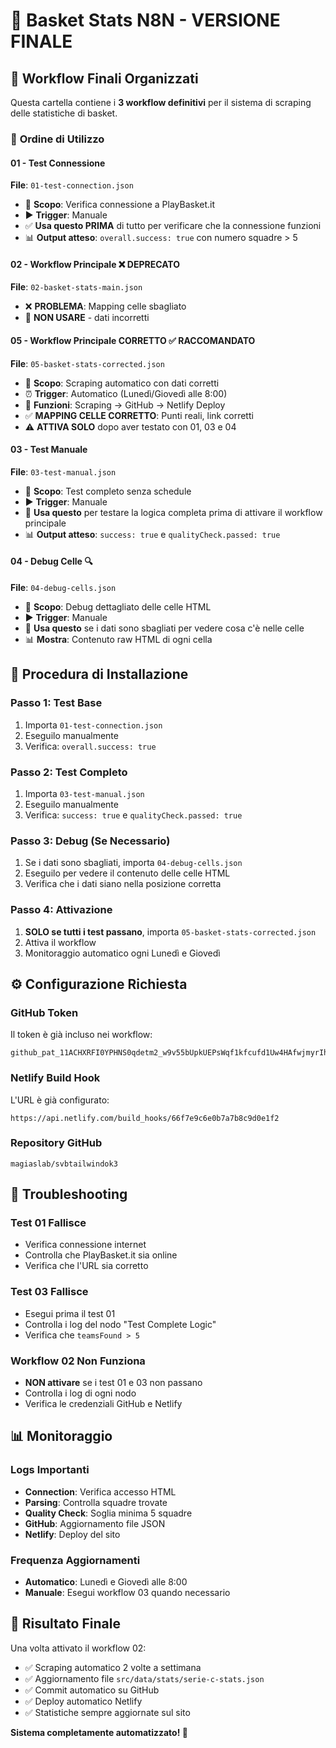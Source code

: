 # 🏀 Basket Stats N8N - VERSIONE FINALE

## 📁 **Workflow Finali Organizzati**

Questa cartella contiene i **3 workflow definitivi** per il sistema di scraping delle statistiche di basket.

### 🔢 **Ordine di Utilizzo**

#### **01 - Test Connessione** 
**File**: `01-test-connection.json`
- 🎯 **Scopo**: Verifica connessione a PlayBasket.it
- ▶️ **Trigger**: Manuale
- ✅ **Usa questo PRIMA** di tutto per verificare che la connessione funzioni
- 📊 **Output atteso**: `overall.success: true` con numero squadre > 5

#### **02 - Workflow Principale** ❌ **DEPRECATO**
**File**: `02-basket-stats-main.json`
- ❌ **PROBLEMA**: Mapping celle sbagliato
- 🚫 **NON USARE** - dati incorretti

#### **05 - Workflow Principale CORRETTO** ✅ **RACCOMANDATO**
**File**: `05-basket-stats-corrected.json`
- 🎯 **Scopo**: Scraping automatico con dati corretti
- ⏰ **Trigger**: Automatico (Lunedì/Giovedì alle 8:00)
- 🔄 **Funzioni**: Scraping → GitHub → Netlify Deploy
- ✅ **MAPPING CELLE CORRETTO**: Punti reali, link corretti
- ⚠️ **ATTIVA SOLO** dopo aver testato con 01, 03 e 04

#### **03 - Test Manuale**
**File**: `03-test-manual.json`
- 🎯 **Scopo**: Test completo senza schedule
- ▶️ **Trigger**: Manuale
- 🧪 **Usa questo** per testare la logica completa prima di attivare il workflow principale
- 📊 **Output atteso**: `success: true` e `qualityCheck.passed: true`

#### **04 - Debug Celle** 🔍
**File**: `04-debug-cells.json`
- 🎯 **Scopo**: Debug dettagliato delle celle HTML
- ▶️ **Trigger**: Manuale
- 🐛 **Usa questo** se i dati sono sbagliati per vedere cosa c'è nelle celle
- 📊 **Mostra**: Contenuto raw HTML di ogni cella

## 🚀 **Procedura di Installazione**

### Passo 1: Test Base
1. Importa `01-test-connection.json`
2. Eseguilo manualmente
3. Verifica: `overall.success: true`

### Passo 2: Test Completo
1. Importa `03-test-manual.json`
2. Eseguilo manualmente
3. Verifica: `success: true` e `qualityCheck.passed: true`

### Passo 3: Debug (Se Necessario)
1. Se i dati sono sbagliati, importa `04-debug-cells.json`
2. Eseguilo per vedere il contenuto delle celle HTML
3. Verifica che i dati siano nella posizione corretta

### Passo 4: Attivazione
1. **SOLO se tutti i test passano**, importa `05-basket-stats-corrected.json`
2. Attiva il workflow
3. Monitoraggio automatico ogni Lunedì e Giovedì

## ⚙️ **Configurazione Richiesta**

### GitHub Token
Il token è già incluso nei workflow:
```
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
```

### Netlify Build Hook
L'URL è già configurato:
```
https://api.netlify.com/build_hooks/66f7e9c6e0b7a7b8c9d0e1f2
```

### Repository GitHub
```
magiaslab/svbtailwindok3
```

## 🔧 **Troubleshooting**

### Test 01 Fallisce
- Verifica connessione internet
- Controlla che PlayBasket.it sia online
- Verifica che l'URL sia corretto

### Test 03 Fallisce
- Esegui prima il test 01
- Controlla i log del nodo "Test Complete Logic"
- Verifica che `teamsFound > 5`

### Workflow 02 Non Funziona
- **NON attivare** se i test 01 e 03 non passano
- Controlla i log di ogni nodo
- Verifica le credenziali GitHub e Netlify

## 📊 **Monitoraggio**

### Logs Importanti
- **Connection**: Verifica accesso HTML
- **Parsing**: Controlla squadre trovate
- **Quality Check**: Soglia minima 5 squadre
- **GitHub**: Aggiornamento file JSON
- **Netlify**: Deploy del sito

### Frequenza Aggiornamenti
- **Automatico**: Lunedì e Giovedì alle 8:00
- **Manuale**: Esegui workflow 03 quando necessario

## 🎯 **Risultato Finale**

Una volta attivato il workflow 02:
- ✅ Scraping automatico 2 volte a settimana
- ✅ Aggiornamento file `src/data/stats/serie-c-stats.json`
- ✅ Commit automatico su GitHub
- ✅ Deploy automatico Netlify
- ✅ Statistiche sempre aggiornate sul sito

**Sistema completamente automatizzato! 🚀**
